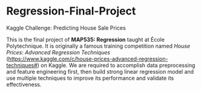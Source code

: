 # Regression-Final-Project
Kaggle Challenge: Predicting House Sale Prices

This is the final project of **MAP535: Regression** taught at École Polytechnique. It is originally a famous training competition named *House Prices: Advanced Regression Techniques* (https://www.kaggle.com/c/house-prices-advanced-regression-techniques#) on Kaggle. We are required to accomplish data preprocessing and feature engineering first, then build strong linear regression model and use multiple techniques to improve its performance and validate its effectiveness. 
